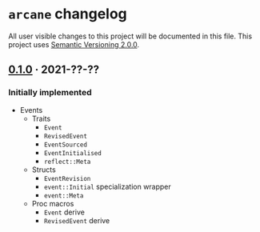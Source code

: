 `arcane` changelog
===================

All user visible changes to this project will be documented in this file. This project uses [Semantic Versioning 2.0.0].




## [0.1.0] · 2021-??-??
[0.1.0]: /../../tree/v0.1.0

### Initially implemented

- Events
  - Traits
    - `Event`
    - `RevisedEvent`
    - `EventSourced`
    - `EventInitialised`
    - `reflect::Meta`
  - Structs
    - `EventRevision`
    - `event::Initial` specialization wrapper
    - `event::Meta`
  - Proc macros
    - `Event` derive
    - `RevisedEvent` derive


    

[Semantic Versioning 2.0.0]: https://semver.org
